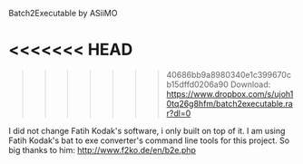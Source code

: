 Batch2Executable by ASiiMO

<<<<<<< HEAD
=======

>>>>>>> 40686bb9a8980340e1c399670cb15dffd0206a90
Download: https://www.dropbox.com/s/ujoh10tq26g8hfm/batch2executable.rar?dl=0


I did not change Fatih Kodak's software, i only built on top of it.
I am using Fatih Kodak's bat to exe converter's command line tools for this project.
So big thanks to him:
http://www.f2ko.de/en/b2e.php
